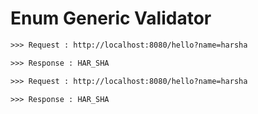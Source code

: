 # Enum Generic Validator

```txt
>>> Request : http://localhost:8080/hello?name=harsha

>>> Response : HAR_SHA
```

```txt
>>> Request : http://localhost:8080/hello?name=harsha

>>> Response : HAR_SHA
```
